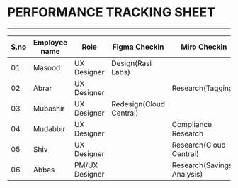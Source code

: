 # PERFORMANCE TRACKING SHEET
-----------------------------------------
|S.no|Employee name|Role|Figma Checkin|Miro Checkin|Comments|
|----|-------------|----|-------------|------------|--------|
|01|Masood|UX Designer|Design(Rasi Labs)|||
|02|Abrar|UX Designer||Research(Tagging)||
|03|Mubashir|UX Designer|Redesign(Cloud Central)|||
|04|Mudabbir|UX Designer||Compliance Research||
|05|Shiv|UX Designer||Research(Cloud Central)||
|06|Abbas|PM/UX Designer||Research(Savings Analysis)||

